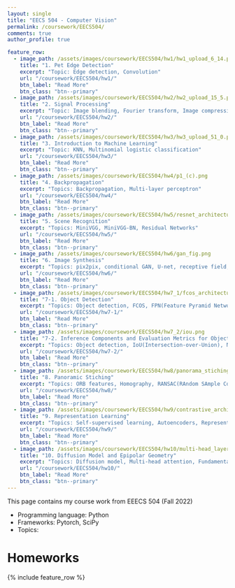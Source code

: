 ```yaml
---
layout: single
title: "EECS 504 - Computer Vision"
permalink: /coursework/EECS504/
comments: true
author_profile: true

feature_row:
  - image_path: /assets/images/coursework/EECS504/hw1/hw1_upload_6_14.png
    title: "1. Pet Edge Detection"
    excerpt: "Topic: Edge detection, Convolution"
    url: "/coursework/EECS504/hw1/"
    btn_label: "Read More"
    btn_class: "btn--primary"	
  - image_path: /assets/images/coursework/EECS504/hw2/hw2_upload_15_5.png
    title: "2. Signal Processing"
    excerpt: "Topic: Image blending, Fourier transform, Image compression"
    url: "/coursework/EECS504/hw2/"
    btn_label: "Read More"
    btn_class: "btn--primary"	
  - image_path: /assets/images/coursework/EECS504/hw3/hw3_upload_51_0.png
    title: "3. Introduction to Machine Learning"
    excerpt: "Topic: KNN, Multinomial logistic classification"
    url: "/coursework/EECS504/hw3/"
    btn_label: "Read More"
    btn_class: "btn--primary"	
  - image_path: /assets/images/coursework/EECS504/hw4/p1_(c).png
    title: "4. Backpropagation"
    excerpt: "Topics: Backpropagation, Multi-layer perceptron"
    url: "/coursework/EECS504/hw4/"
    btn_label: "Read More"
    btn_class: "btn--primary"	
  - image_path: /assets/images/coursework/EECS504/hw5/resnet_architecture.png
    title: "5. Scene Recognition"
    excerpt: "Topics: MiniVGG, MiniVGG-BN, Residual Networks"
    url: "/coursework/EECS504/hw5/"
    btn_label: "Read More"
    btn_class: "btn--primary"	
  - image_path: /assets/images/coursework/EECS504/hw6/gan_fig.png
    title: "6. Image Synthesis"
    excerpt: "Topics: pix2pix, conditional GAN, U-net, receptive field, style transfer"
    url: "/coursework/EECS504/hw6/"
    btn_label: "Read More"
    btn_class: "btn--primary"	
  - image_path: /assets/images/coursework/EECS504/hw7_1/fcos_architecture.png
    title: "7-1. Object Detection"
    excerpt: "Topics: Object detection, FCOS, FPN(Feature Pyramid Network), GIoU(Generalized Intersection-over-Union), BCE(Binary Cross Entropy), mAP(mean Average Precision)"
    url: "/coursework/EECS504/hw7-1/"
    btn_label: "Read More"
    btn_class: "btn--primary"	
  - image_path: /assets/images/coursework/EECS504/hw7_2/iou.png
    title: "7-2. Inference Components and Evaluation Metrics for Object Detection"
    excerpt: "Topics: Object detection, IoU(Intersection-over-Union), NMS(Non-Maximum Suppression), mAP(mean Average Precision)"
    url: "/coursework/EECS504/hw7-2/"
    btn_label: "Read More"
    btn_class: "btn--primary"	
  - image_path: /assets/images/coursework/EECS504/hw8/panorama_stiching.png
    title: "8. Panoramic Stiching"
    excerpt: "Topics: ORB features, Homography, RANSAC(RAndom SAmple Consensus)"
    url: "/coursework/EECS504/hw8/"
    btn_label: "Read More"
    btn_class: "btn--primary"	
  - image_path: /assets/images/coursework/EECS504/hw9/contrastive_architecture.png
    title: "9. Representation Learning"
    excerpt: "Topics: Self-supervised learning, Autoencoders, Representation learning, CLIP(Contrastive Language-Image Pre-training)"
    url: "/coursework/EECS504/hw9/"
    btn_label: "Read More"
    btn_class: "btn--primary"	
  - image_path: /assets/images/coursework/EECS504/hw10/multi-head_layer.png
    title: "10. Diffusion Model and Epipolar Geometry"
    excerpt: "Topics: Diffusion model, Multi-head attention, Fundamental matrix, Homogeneous coordinates"
    url: "/coursework/EECS504/hw10/"
    btn_label: "Read More"
    btn_class: "btn--primary"	
---
```


This page contains my course work from EEECS 504 (Fall 2022)

- Programming language: Python
- Frameworks: Pytorch, SciPy
- Topics: 

# Homeworks

 {% include feature_row %}